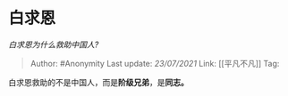 # 白求恩
*白求恩为什么救助中国人?*

> Author: #Anonymity
> Last update: *23/07/2021*
> Link: [[平凡不凡]]
> Tag:

白求恩救助的不是中国人，而是**阶级兄弟**，是**同志。**
